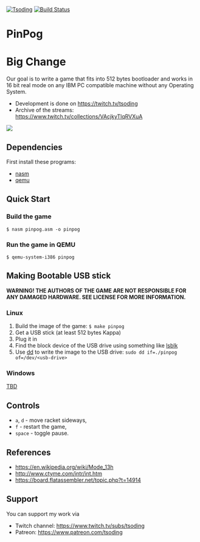 [![Tsoding](https://img.shields.io/badge/twitch.tv-tsoding-purple?logo=twitch&style=for-the-badge)](https://www.twitch.tv/tsoding)
[![Build Status](https://travis-ci.org/tsoding/pinpog.svg?branch=master)](https://travis-ci.org/tsoding/pinpog)

# PinPog
# Big Change

Our goal is to write a game that fits into 512 bytes bootloader and
works in 16 bit real mode on any IBM PC compatible machine without any
Operating System.

- Development is done on https://twitch.tv/tsoding
- Archive of the streams: https://www.twitch.tv/collections/VAcjkyTlqRVXuA

![](https://i.imgur.com/AKEjIKw.gif)

## Dependencies

First install these programs:

- [nasm]
- [qemu]

## Quick Start

### Build the game

```console
$ nasm pinpog.asm -o pinpog
```

### Run the game in QEMU

```console
$ qemu-system-i386 pinpog
```

## Making Bootable USB stick

**WARNING! THE AUTHORS OF THE GAME ARE NOT RESPONSIBLE FOR ANY DAMAGED HARDWARE. SEE LICENSE FOR MORE INFORMATION.**

### Linux

1. Build the image of the game: `$ make pinpog`
1. Get a USB stick (at least 512 bytes Kappa)
1. Plug it in
1. Find the block device of the USB drive using something like [lsblk](https://linux.die.net/man/8/lsblk)
1. Use [dd](https://linux.die.net/man/1/dd) to write the image to the USB drive: `sudo dd if=./pinpog of=/dev/<usb-drive>`

### Windows

[TBD](https://github.com/tsoding/pinpog/issues/65)

<!-- TODO(#65): Bootable USB stick creation is not documented for Windows -->

## Controls

- `a`, `d` - move racket sideways,
- `f` - restart the game,
- `space` - toggle pause.

## References

- https://en.wikipedia.org/wiki/Mode_13h
- http://www.ctyme.com/intr/int.htm
- https://board.flatassembler.net/topic.php?t=14914

## Support

You can support my work via

- Twitch channel: https://www.twitch.tv/subs/tsoding
- Patreon: https://www.patreon.com/tsoding

[nasm]: https://www.nasm.us/
[qemu]: https://www.qemu.org/
